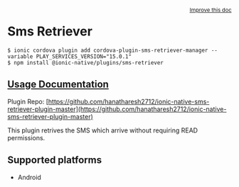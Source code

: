 <a style="float:right;font-size:12px;" href="http://github.com/danielsogl/awesome-cordova-plugins/edit/master/src/@awesome-cordova-plugins/plugins/sms-retriever/index.ts#L1">
  Improve this doc
</a>

# Sms Retriever

```
$ ionic cordova plugin add cordova-plugin-sms-retriever-manager --variable PLAY_SERVICES_VERSION="15.0.1"
$ npm install @ionic-native/plugins/sms-retriever
```

## [Usage Documentation](https://ionicframework.com/docs/native/sms-retriever/)

Plugin Repo: [https://github.com/hanatharesh2712/ionic-native-sms-retriever-plugin-master](https://github.com/hanatharesh2712/ionic-native-sms-retriever-plugin-master)

This plugin retrives the SMS which arrive without requiring READ permissions.

## Supported platforms

- Android
  


